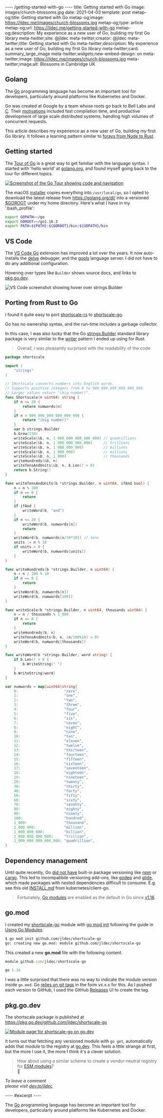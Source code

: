 ---- /getting-started-with-go ----
title: Getting started with Go
image: images/church-blossoms.jpg
date: 2021-04-03
template: post
metap-og;title: Getting started with Go
metap-og;image: https://jldec.me/images/church-blossoms.jpg
metap-og;type: article
metap-og;url: https://jldec.me/getting-started-with-go
metap-og;description: My experience as a new user of Go, building my first Go library
meta-twitter;site: @jldec
meta-twitter;creator: @jldec
meta-twitter;title: Getting started with Go
meta-twitter;description: My experience as a new user of Go, building my first Go library
meta-twitter;card: summary_large_image
meta-twitter;widgets;new-embed-design: on
meta-twitter;image: https://jldec.me/images/church-blossoms.jpg
meta-twitter;image;alt: Blossoms in Cambridge UK

## Golang

The [Go](https://go.dev/) programming language has become an important tool for developers, particularly around platforms like Kubernetes and Docker.

Go was created at Google by a team whose roots go back to Bell Labs and [C](https://en.wikipedia.org/wiki/C_(programming_language)). Their [motivations](https://talks.golang.org/2012/splash.article) included fast compilation time, and productive development of large scale distributed systems, handling high volumes of concurrent requests.

This article describes my experience as a new user of Go, building my first Go library. It follows a learning pattern similar to [forays from Node to Rust](/forays-from-node-to-rust).

## Getting started

The [Tour of Go](https://tour.golang.org/basics/1) is a great way to get familiar with the language syntax. I started with 'hello world' at [golang.org](https://golang.org/doc/tutorial/getting-started#install), and found myself going back to the tour for different topics.

[![Screenshot of the Go Tour showing code and navigation](/images/go-tour.png)](https://tour.golang.org/basics/1)

The macOS [installer](https://golang.org/doc/manage-install) copies everything into `/usr/local/go`, so I opted to download the latest release from https://golang.org/dl/ into a versioned [$GOROOT](https://golang.org/doc/install/source#environment) under my home directory. Here's what I have in my '.bash_profile':

```sh
export GOPATH=~/go
export GOROOT=~/go1.16.3
export PATH=${PATH}:${GOROOT}/bin:${GOPATH}/bin
```

## VS Code

The [VS Code Go](https://github.com/golang/vscode-go/) extension has improved a lot over the years. It now auto-installs the [delve](https://github.com/go-delve/delve) debugger, and the [gopls](https://blog.golang.org/gopls-vscode-go) language server. I did not have to do any additional configuration.

Hovering over types like `Builder` shows source docs, and links to [pkg.go.dev](https://go.dev).

![VS Code screenshot showing hover over strings.Builder](/images/go-vs-code.png)

## Porting from Rust to Go

I found it quite easy to port [shortscale-rs](https://github.com/jldec/shortscale-rs/blob/main/src/shortscale.rs#L15) to [shortscale-go](https://github.com/jldec/shortscale-go/blob/main/shortscale.go).

Go has no ownership syntax, and the run-time includes a garbage collector.

In this case, I was also lucky that the Go [strings.Builder](https://pkg.go.dev/strings#Builder) standard library package is very similar to the [writer](https://github.com/jldec/shortscale-rs/blob/main/src/shortscale.rs#L46) pattern I ended up using for Rust.

> Overall, I was pleasantly surprised with the readability of the code

```go
package shortscale

import (
	"strings"
)

// Shortscale converts numbers into English words.
// Supports positive integers from 0 to 999_999_999_999_999_999.
// Larger values return "(big number)".
func Shortscale(n uint64) string {
	if n <= 20 {
		return numwords[n]
	}
	if n > 999_999_999_999_999_999 {
		return "(big number)"
	}
	var b strings.Builder
	b.Grow(238)
	writeScale(&b, n, 1_000_000_000_000_000) // quadrillions
	writeScale(&b, n, 1_000_000_000_000)     // trillions
	writeScale(&b, n, 1_000_000_000)         // billions
	writeScale(&b, n, 1_000_000)             // millions
	writeScale(&b, n, 1_000)                 // thousands
	writeHundreds(&b, n)
	writeTensAndUnits(&b, n, b.Len() > 0)
	return b.String()
}

func writeTensAndUnits(b *strings.Builder, n uint64, ifAnd bool) {
	n = n % 100
	if n == 0 {
		return
	}
	if ifAnd {
		writeWord(b, "and")
	}
	if n <= 20 {
		writeWord(b, numwords[n])
		return
	}
	writeWord(b, numwords[n/10*10]) // tens
	units := n % 10
	if units > 0 {
		writeWord(b, numwords[units])
	}
}

func writeHundreds(b *strings.Builder, n uint64) {
	n = n / 100 % 10
	if n == 0 {
		return
	}
	writeWord(b, numwords[n])
	writeWord(b, numwords[100])
}

func writeScale(b *strings.Builder, n uint64, thousands uint64) {
	n = n / thousands % 1_000
	if n == 0 {
		return
	}
	writeHundreds(b, n)
	writeTensAndUnits(b, n, (n/100%10) > 0)
	writeWord(b, numwords[thousands])
}

func writeWord(b *strings.Builder, word string) {
	if b.Len() > 0 {
		b.WriteString(" ")
	}
	b.WriteString(word)
}

var numwords = map[uint64]string{
	0:                     "zero",
	1:                     "one",
	2:                     "two",
	3:                     "three",
	4:                     "four",
	5:                     "five",
	6:                     "six",
	7:                     "seven",
	8:                     "eight",
	9:                     "nine",
	10:                    "ten",
	11:                    "eleven",
	12:                    "twelve",
	13:                    "thirteen",
	14:                    "fourteen",
	15:                    "fifteen",
	16:                    "sixteen",
	17:                    "seventeen",
	18:                    "eighteen",
	19:                    "nineteen",
	20:                    "twenty",
	30:                    "thirty",
	40:                    "forty",
	50:                    "fifty",
	60:                    "sixty",
	70:                    "seventy",
	80:                    "eighty",
	90:                    "ninety",
	100:                   "hundred",
	1_000:                 "thousand",
	1_000_000:             "million",
	1_000_000_000:         "billion",
	1_000_000_000_000:     "trillion",
	1_000_000_000_000_000: "quadrillion",
}
```

## Dependency management

Until quite recently, Go [did not have](https://research.swtch.com/vgo-intro#versioning_and_api_stability) built-in package versioning like [npm](/migrating-from-cjs-to-esm) or [cargo](/forays-from-node-to-rust). This led to incompatibile versioning add-ons, like [godep](https://github.com/tools/godep) and [glide](https://github.com/Masterminds/glide), which made packages with nested dependencies difficult to consume. E.g. see this old [INSTALL.md](https://github.com/kubernetes/client-go/blob/416948da08dfd61cd4a08a3d679865ce91ff39b6/INSTALL.md#dependency-management-for-the-serious-or-reluctant-user) from kubernetes/client-go.

> Fortunately, [Go modules](https://blog.golang.org/using-go-modules) are enabled as the default in Go since [v1.16](https://blog.golang.org/go116-module-changes).

## go.mod

I created my [shortscale-go](https://github.com/jldec/shortscale-go/blob/main/go.mod) module with [go mod init](https://golang.org/pkg/cmd/go/#hdr-Module_maintenance) following the guide in [Using Go Modules](https://blog.golang.org/using-go-modules).

```sh
$ go mod init github.com/jldec/shortscale-go
go: creating new go.mod: module github.com/jldec/shortscale-go
```
This created a new **go.mod** file with the following content.

```js
module github.com/jldec/shortscale-go

go 1.16
```

I was a little surprised that there was no way to indicate the module version inside `go.mod`. Go [relies on git tags](https://blog.golang.org/publishing-go-modules) in the form vx.x.x for this. As I pushed each version to GitHub, I used the GitHub [Releases](https://github.com/jldec/shortscale-go/releases) UI to create the tag.

## pkg.go.dev

The shortscale package is published at https://pkg.go.dev/github.com/jldec/shortscale-go

[![Module page for shortscale-go on go.dev](/images/shortscale-go-go-dev.png)](https://pkg.go.dev/github.com/jldec/shortscale-go)

It turns out that fetching any versioned module with `go get`, automatically adds that module to the registry at [go.dev](https://go.dev/about). This feels a little strange at first, but the more I use it, the more I think it's a clever solution.

> How about using a similar scheme to create a vendor-neutral registry for [ESM modules](/extracting-an-esm-module-from-a-deno-script)?  
🤔

_To leave a comment  
please visit [dev.to/jldec](https://dev.to/jldec/getting-started-with-go-2m9e)_

---- #excerpt ----

The [Go](https://go.dev/) programming language has become an important tool for developers, particularly around platforms like Kubernetes and Docker.

